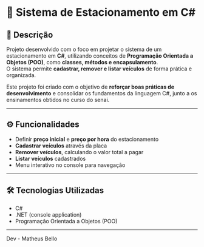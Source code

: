 # 🚗 Sistema de Estacionamento em C#

## 📌 Descrição
Projeto desenvolvido com o foco em projetar o sistema de um estacionamento em **C#**, utilizando conceitos de **Programação Orientada a Objetos (POO)**, como **classes, métodos e encapsulamento**.  
O sistema permite **cadastrar, remover e listar veículos** de forma prática e organizada.  

Este projeto foi criado com o objetivo de **reforçar boas práticas de desenvolvimento** e consolidar os fundamentos da linguagem C#, junto a os ensinamentos obtidos no curso do senai.

---

## ⚙️ Funcionalidades
- Definir **preço inicial** e **preço por hora** do estacionamento  
- **Cadastrar veículos** através da placa  
- **Remover veículos**, calculando o valor total a pagar  
- **Listar veículos** cadastrados  
- Menu interativo no console para navegação  

---

## 🛠️ Tecnologias Utilizadas
- C#  
- .NET (console application)  
- Programação Orientada a Objetos (POO)  

---
Dev - Matheus Bello


